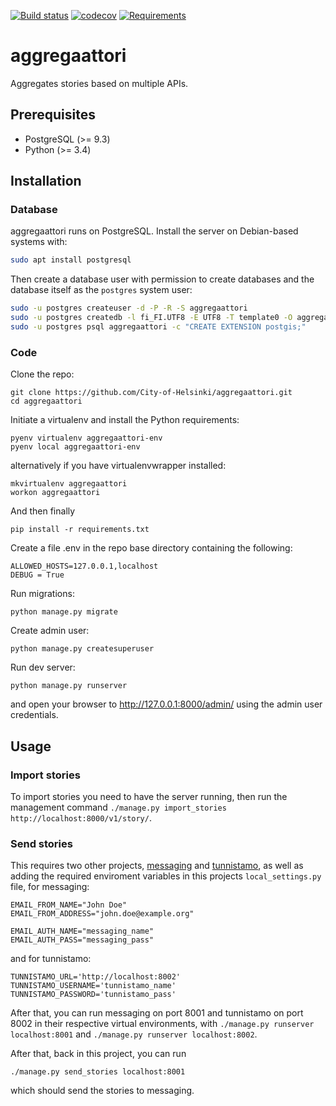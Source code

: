 [![Build status](https://travis-ci.org/City-of-Helsinki/aggregaattori.svg?branch=master)](https://travis-ci.org/City-of-Helsinki/aggregaattori)
[![codecov](https://codecov.io/gh/City-of-Helsinki/aggregaattori/branch/master/graph/badge.svg)](https://codecov.io/gh/City-of-Helsinki/aggregaattori)
[![Requirements](https://requires.io/github/City-of-Helsinki/aggregaattori/requirements.svg?branch=master)](https://requires.io/github/City-of-Helsinki/aggregaattori/requirements/?branch=master)

# aggregaattori

Aggregates stories based on multiple APIs.

## Prerequisites

* PostgreSQL (>= 9.3)
* Python (>= 3.4)

## Installation

### Database

aggregaattori runs on PostgreSQL. Install the server on Debian-based systems with:

```bash
sudo apt install postgresql
```

Then create a database user with permission to create databases and the
database itself as the `postgres` system user:

```bash
sudo -u postgres createuser -d -P -R -S aggregaattori
sudo -u postgres createdb -l fi_FI.UTF8 -E UTF8 -T template0 -O aggregaattori aggregaattori
sudo -u postgres psql aggregaattori -c "CREATE EXTENSION postgis;"
```

### Code

Clone the repo:
```
git clone https://github.com/City-of-Helsinki/aggregaattori.git
cd aggregaattori
```

Initiate a virtualenv and install the Python requirements:
```
pyenv virtualenv aggregaattori-env
pyenv local aggregaattori-env
```
alternatively if you have virtualenvwrapper installed:
```
mkvirtualenv aggregaattori
workon aggregaattori
```
And then finally
```
pip install -r requirements.txt
```

Create a file .env in the repo base directory containing the following:
```
ALLOWED_HOSTS=127.0.0.1,localhost
DEBUG = True
```

Run migrations:
```
python manage.py migrate
```

Create admin user:
```
python manage.py createsuperuser
```

Run dev server:
```
python manage.py runserver
```
and open your browser to http://127.0.0.1:8000/admin/ using the admin user credentials.

## Usage

### Import stories

To import stories you need to have the server running, then run the management command `./manage.py import_stories http://localhost:8000/v1/story/`.

### Send stories

This requires two other projects,
[messaging](https://github.com/City-of-Helsinki/messaging) and
[tunnistamo](https://github.com/City-of-Helsinki/tunnistamo), as well as adding
the required enviroment variables in this projects `local_settings.py` file,
for messaging:
```
EMAIL_FROM_NAME="John Doe"
EMAIL_FROM_ADDRESS="john.doe@example.org"

EMAIL_AUTH_NAME="messaging_name"
EMAIL_AUTH_PASS="messaging_pass"
```
and for tunnistamo:
```
TUNNISTAMO_URL='http://localhost:8002'
TUNNISTAMO_USERNAME='tunnistamo_name'
TUNNISTAMO_PASSWORD='tunnistamo_pass'
```

After that, you can run messaging on port 8001 and tunnistamo on port 8002 in
their respective virtual environments, with `./manage.py runserver
localhost:8001` and `./manage.py runserver localhost:8002`.

After that, back in this project, you can run
```
./manage.py send_stories localhost:8001
```
which should send the stories to messaging.
